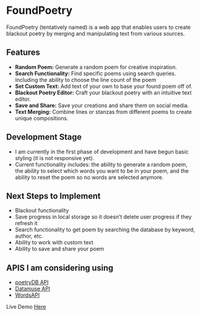 # FoundPoetry

FoundPoetry (tentatively named) is a web app that enables users to create blackout poetry by merging and manipulating text from various sources.

## Features

- **Random Poem:** Generate a random poem for creative inspiration.
- **Search Functionality:** Find specific poems using search queries. Including the ability to choose the line count of the poem
- **Set Custom Text:** Add text of your own to base your found poem off of.
- **Blackout Poetry Editor:** Craft your blackout poetry with an intuitive text editor.
- **Save and Share:** Save your creations and share them on social media.
- **Text Merging:** Combine lines or stanzas from different poems to create unique compositions.

## Development Stage
- I am currently in the first phase of development and have begun basic styling (it is not responsive yet). 
- Current functionality includes: the ability to generate a random poem, the ability to select which words you want to be in your poem, and the ability to reset the poem so no words are selected anymore.

## Next Steps to Implement
- Blackout functionality
- Save progress in local storage so it doesn't delete user progress if they refresh it
- Search functionality to get poem by searching the database by keyword, author, etc.
- Ability to work with custom text
- Ability to save and share your poem

## APIS I am considering using
- [poetryDB API](https://poetrydb.org/index.html)
- [Datamuse API](https://www.datamuse.com/api/)
- [WordsAPI](https://www.wordsapi.com/)

Live Demo [Here](https://raisa-d.github.io/FoundPoetry/)